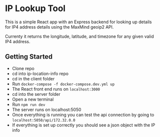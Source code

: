 # IP Lookup Tool

This is a simple React app with an Express backend for looking up details for IP4 address details using the MaxMind geoip2 API.

Currenty it returns the longitude, latitude, and timezone for any given valid IP4 address.

## Getting Started

- Clone repo
- cd into ip-location-info repo
- cd in the client folder
- Run `docker-compose -f docker-compose.dev.yml up`
- The React front end runs on `localhost:3000`
- cd into the server folder
- Open a new terminal
- Run `npm run dev`
- The server runs on localhost:5050
- Once everything is running you can test the api connection by going to `localhost:5050/api/172.32.0.0`
- If everything is set up correctly you should see a json object with the IP info 

